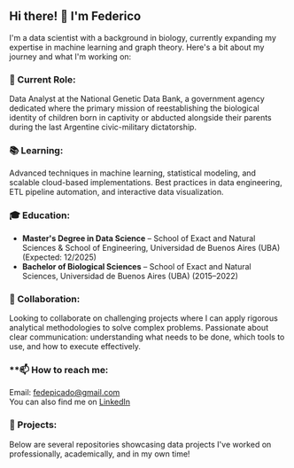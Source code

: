 ## Hi there! 👋 I'm Federico
I'm a data scientist with a background in biology, currently expanding my expertise in machine learning and graph theory. Here's a bit about my journey and what I'm working on:

### **🔬 Current Role:**

Data Analyst at the National Genetic Data Bank, a government agency dedicated where the primary mission of reestablishing the biological identity of children born in captivity or abducted alongside their parents during the last Argentine civic-military dictatorship.

### 📚 **Learning:**

Advanced techniques in machine learning, statistical modeling, and scalable cloud-based implementations.
Best practices in data engineering, ETL pipeline automation, and interactive data visualization.

### 🎓 **Education:**
* **Master's Degree in Data Science** – School of Exact and Natural Sciences & School of Engineering, Universidad de Buenos Aires (UBA) (Expected: 12/2025)
* **Bachelor of Biological Sciences** – School of Exact and Natural Sciences, Universidad de Buenos Aires (UBA) (2015–2022)

### **🤝 Collaboration:**

Looking to collaborate on challenging projects where I can apply rigorous analytical methodologies to solve complex problems.
Passionate about clear communication: understanding what needs to be done, which tools to use, and how to execute effectively.

### **📫 **How to reach me:**

Email: fedepicado@gmail.com<br>
You can also find me on [LinkedIn](www.linkedin.com/in/federico-picado)

### **🚀 Projects:**

Below are several repositories showcasing data projects I've worked on professionally, academically, and in my own time!
